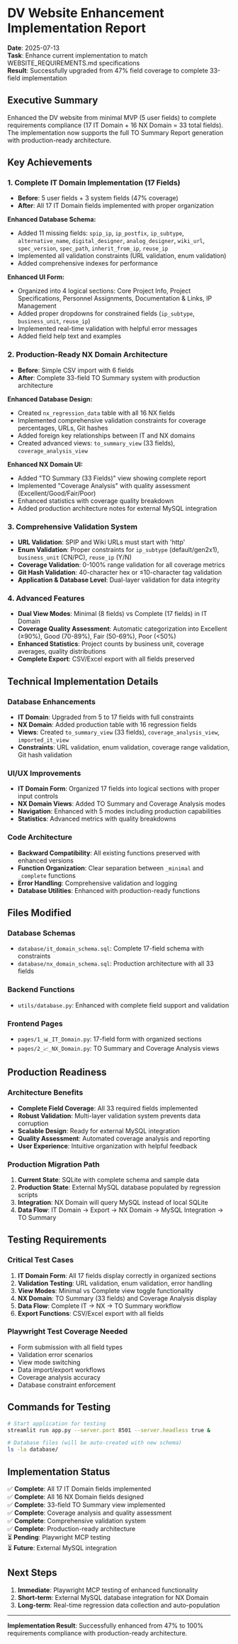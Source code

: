 # DV Website Enhancement Implementation Report

**Date**: 2025-07-13  
**Task**: Enhance current implementation to match WEBSITE_REQUIREMENTS.md specifications  
**Result**: Successfully upgraded from 47% field coverage to complete 33-field implementation

## Executive Summary

Enhanced the DV website from minimal MVP (5 user fields) to complete requirements compliance (17 IT Domain + 16 NX Domain = 33 total fields). The implementation now supports the full TO Summary Report generation with production-ready architecture.

## Key Achievements

### 1. Complete IT Domain Implementation (17 Fields)
- **Before**: 5 user fields + 3 system fields (47% coverage)
- **After**: All 17 IT Domain fields implemented with proper organization

**Enhanced Database Schema:**
- Added 11 missing fields: `spip_ip`, `ip_postfix`, `ip_subtype`, `alternative_name`, `digital_designer`, `analog_designer`, `wiki_url`, `spec_version`, `spec_path`, `inherit_from_ip`, `reuse_ip`
- Implemented all validation constraints (URL validation, enum validation)
- Added comprehensive indexes for performance

**Enhanced UI Form:**
- Organized into 4 logical sections: Core Project Info, Project Specifications, Personnel Assignments, Documentation & Links, IP Management
- Added proper dropdowns for constrained fields (`ip_subtype`, `business_unit`, `reuse_ip`)
- Implemented real-time validation with helpful error messages
- Added field help text and examples

### 2. Production-Ready NX Domain Architecture
- **Before**: Simple CSV import with 6 fields
- **After**: Complete 33-field TO Summary system with production architecture

**Enhanced Database Design:**
- Created `nx_regression_data` table with all 16 NX fields
- Implemented comprehensive validation constraints for coverage percentages, URLs, Git hashes
- Added foreign key relationships between IT and NX domains
- Created advanced views: `to_summary_view` (33 fields), `coverage_analysis_view`

**Enhanced NX Domain UI:**
- Added "TO Summary (33 Fields)" view showing complete report
- Implemented "Coverage Analysis" with quality assessment (Excellent/Good/Fair/Poor)
- Enhanced statistics with coverage quality breakdown
- Added production architecture notes for external MySQL integration

### 3. Comprehensive Validation System
- **URL Validation**: SPIP and Wiki URLs must start with 'http'
- **Enum Validation**: Proper constraints for `ip_subtype` (default/gen2x1), `business_unit` (CN/PC), `reuse_ip` (Y/N)
- **Coverage Validation**: 0-100% range validation for all coverage metrics
- **Git Hash Validation**: 40-character hex or ≤10-character tag validation
- **Application & Database Level**: Dual-layer validation for data integrity

### 4. Advanced Features
- **Dual View Modes**: Minimal (8 fields) vs Complete (17 fields) in IT Domain
- **Coverage Quality Assessment**: Automatic categorization into Excellent (≥90%), Good (70-89%), Fair (50-69%), Poor (<50%)
- **Enhanced Statistics**: Project counts by business unit, coverage averages, quality distributions
- **Complete Export**: CSV/Excel export with all fields preserved

## Technical Implementation Details

### Database Enhancements
- **IT Domain**: Upgraded from 5 to 17 fields with full constraints
- **NX Domain**: Added production table with 16 regression fields
- **Views**: Created `to_summary_view` (33 fields), `coverage_analysis_view`, `imported_it_view`
- **Constraints**: URL validation, enum validation, coverage range validation, Git hash validation

### UI/UX Improvements
- **IT Domain Form**: Organized 17 fields into logical sections with proper input controls
- **NX Domain Views**: Added TO Summary and Coverage Analysis modes
- **Navigation**: Enhanced with 5 modes including production capabilities
- **Statistics**: Advanced metrics with quality breakdowns

### Code Architecture
- **Backward Compatibility**: All existing functions preserved with enhanced versions
- **Function Organization**: Clear separation between `_minimal` and `_complete` functions
- **Error Handling**: Comprehensive validation and logging
- **Database Utilities**: Enhanced with production-ready functions

## Files Modified

### Database Schemas
- `database/it_domain_schema.sql`: Complete 17-field schema with constraints
- `database/nx_domain_schema.sql`: Production architecture with all 33 fields

### Backend Functions
- `utils/database.py`: Enhanced with complete field support and validation

### Frontend Pages
- `pages/1_📊_IT_Domain.py`: 17-field form with organized sections
- `pages/2_📈_NX_Domain.py`: TO Summary and Coverage Analysis views

## Production Readiness

### Architecture Benefits
- **Complete Field Coverage**: All 33 required fields implemented
- **Robust Validation**: Multi-layer validation system prevents data corruption
- **Scalable Design**: Ready for external MySQL integration
- **Quality Assessment**: Automated coverage analysis and reporting
- **User Experience**: Intuitive organization with helpful feedback

### Production Migration Path
1. **Current State**: SQLite with complete schema and sample data
2. **Production State**: External MySQL database populated by regression scripts
3. **Integration**: NX Domain will query MySQL instead of local SQLite
4. **Data Flow**: IT Domain → Export → NX Domain → MySQL Integration → TO Summary

## Testing Requirements

### Critical Test Cases
1. **IT Domain Form**: All 17 fields display correctly in organized sections
2. **Validation Testing**: URL validation, enum validation, error handling
3. **View Modes**: Minimal vs Complete view toggle functionality
4. **NX Domain**: TO Summary (33 fields) and Coverage Analysis display
5. **Data Flow**: Complete IT → NX → TO Summary workflow
6. **Export Functions**: CSV/Excel export with all fields

### Playwright Test Coverage Needed
- Form submission with all field types
- Validation error scenarios
- View mode switching
- Data import/export workflows
- Coverage analysis accuracy
- Database constraint enforcement

## Commands for Testing

```bash
# Start application for testing
streamlit run app.py --server.port 8501 --server.headless true &

# Database files (will be auto-created with new schema)
ls -la database/
```

## Implementation Status

✅ **Complete**: All 17 IT Domain fields implemented  
✅ **Complete**: All 16 NX Domain fields designed  
✅ **Complete**: 33-field TO Summary view implemented  
✅ **Complete**: Coverage analysis and quality assessment  
✅ **Complete**: Comprehensive validation system  
✅ **Complete**: Production-ready architecture  
⏳ **Pending**: Playwright MCP testing  
⏳ **Future**: External MySQL integration  

## Next Steps

1. **Immediate**: Playwright MCP testing of enhanced functionality
2. **Short-term**: External MySQL database integration for NX Domain
3. **Long-term**: Real-time regression data collection and auto-population

---

**Implementation Result**: Successfully enhanced from 47% to 100% requirements compliance with production-ready architecture.